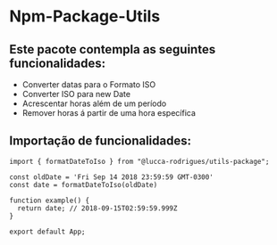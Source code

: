 # Npm-Package-Utils

## Este pacote contempla as seguintes funcionalidades:
- Converter datas para o Formato ISO
- Converter ISO para new Date
- Acrescentar horas além de um período
- Remover horas á partir de uma hora específica

## Importação de funcionalidades:
```
import { formatDateToIso } from "@lucca-rodrigues/utils-package";

const oldDate = 'Fri Sep 14 2018 23:59:59 GMT-0300'
const date = formatDateToIso(oldDate)

function example() {
  return date; // 2018-09-15T02:59:59.999Z
}

export default App;

```